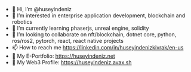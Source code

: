 - 👋 Hi, I’m @huseyindeniz
- 👀 I’m interested in enterprise application development, blockchain and robotics
- 🌱 I’m currently learning phaserjs, unreal engine, solidity
- 💞️ I’m looking to collaborate on nft/blockchain, dotnet core, python, ros/ros2, pytorch, react, react native projects
- 📫 How to reach me https://linkedin.com/in/huseyindenizkivrak/en-us
- 🔗 My E-Portfolio: https://huseyindeniz.net
- 🔗 My Web3 Profile: https://huseyindeniz.avax.sh

<!---
huseyindeniz/huseyindeniz is a ✨ special ✨ repository because its `README.md` (this file) appears on your GitHub profile.
You can click the Preview link to take a look at your changes.
--->
